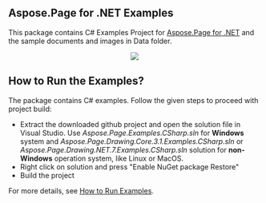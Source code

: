 ## Aspose.Page for .NET Examples

This package contains C# Examples Project for [Aspose.Page for .NET](https://products.aspose.com/page/net) and the sample documents and images in Data folder.

<p align="center">
  <a title="Download complete Aspose.Page for .NET source code" href="https://github.com/aspose-page/Aspose.Page-for-.NET/archive/master.zip">
	<img src="https://raw.github.com/AsposeExamples/java-examples-dashboard/master/images/downloadZip-Button-Large.png" />
  </a>
</p>

## How to Run the Examples?

The package contains C# examples. Follow the given steps to proceed with project build:

* Extract the downloaded github project and open the solution file in Visual Studio. Use *Aspose.Page.Examples.CSharp.sln* for **Windows** system and *Aspose.Page.Drawing.Core.3.1.Examples.CSharp.sln* or *Aspose.Page.Drawing.NET.7.Examples.CSharp.sln* solution for **non-Windows** operation system, like Linux or MacOS.
* Right click on solution and press "Enable NuGet package Restore"
* Build the project

For more details, see [How to Run Examples](https://docs.aspose.com/display/pagenet/How+to+Run+Examples).
